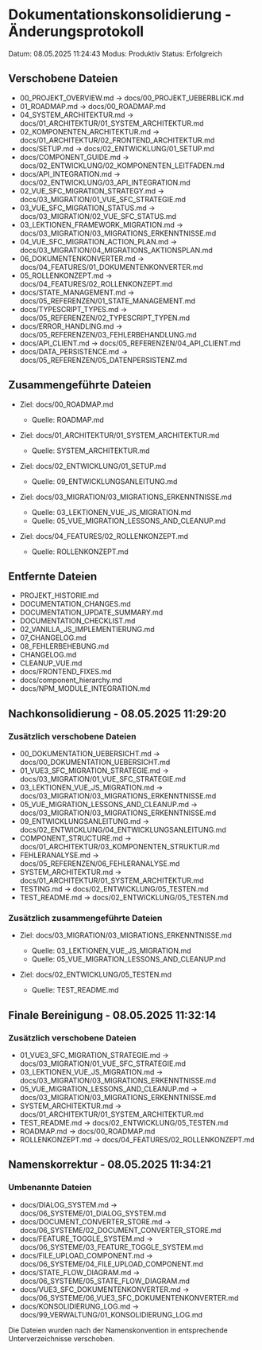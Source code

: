 # Dokumentationskonsolidierung - Änderungsprotokoll

Datum: 08.05.2025 11:24:43
Modus: Produktiv
Status: Erfolgreich

## Verschobene Dateien

- 00_PROJEKT_OVERVIEW.md -> docs/00_PROJEKT_UEBERBLICK.md
- 01_ROADMAP.md -> docs/00_ROADMAP.md
- 04_SYSTEM_ARCHITEKTUR.md -> docs/01_ARCHITEKTUR/01_SYSTEM_ARCHITEKTUR.md
- 02_KOMPONENTEN_ARCHITEKTUR.md -> docs/01_ARCHITEKTUR/02_FRONTEND_ARCHITEKTUR.md
- docs/SETUP.md -> docs/02_ENTWICKLUNG/01_SETUP.md
- docs/COMPONENT_GUIDE.md -> docs/02_ENTWICKLUNG/02_KOMPONENTEN_LEITFADEN.md
- docs/API_INTEGRATION.md -> docs/02_ENTWICKLUNG/03_API_INTEGRATION.md
- 02_VUE_SFC_MIGRATION_STRATEGY.md -> docs/03_MIGRATION/01_VUE_SFC_STRATEGIE.md
- 03_VUE_SFC_MIGRATION_STATUS.md -> docs/03_MIGRATION/02_VUE_SFC_STATUS.md
- 03_LEKTIONEN_FRAMEWORK_MIGRATION.md -> docs/03_MIGRATION/03_MIGRATIONS_ERKENNTNISSE.md
- 04_VUE_SFC_MIGRATION_ACTION_PLAN.md -> docs/03_MIGRATION/04_MIGRATIONS_AKTIONSPLAN.md
- 06_DOKUMENTENKONVERTER.md -> docs/04_FEATURES/01_DOKUMENTENKONVERTER.md
- 05_ROLLENKONZEPT.md -> docs/04_FEATURES/02_ROLLENKONZEPT.md
- docs/STATE_MANAGEMENT.md -> docs/05_REFERENZEN/01_STATE_MANAGEMENT.md
- docs/TYPESCRIPT_TYPES.md -> docs/05_REFERENZEN/02_TYPESCRIPT_TYPEN.md
- docs/ERROR_HANDLING.md -> docs/05_REFERENZEN/03_FEHLERBEHANDLUNG.md
- docs/API_CLIENT.md -> docs/05_REFERENZEN/04_API_CLIENT.md
- docs/DATA_PERSISTENCE.md -> docs/05_REFERENZEN/05_DATENPERSISTENZ.md

## Zusammengeführte Dateien

- Ziel: docs/00_ROADMAP.md
  - Quelle: ROADMAP.md

- Ziel: docs/01_ARCHITEKTUR/01_SYSTEM_ARCHITEKTUR.md
  - Quelle: SYSTEM_ARCHITEKTUR.md

- Ziel: docs/02_ENTWICKLUNG/01_SETUP.md
  - Quelle: 09_ENTWICKLUNGSANLEITUNG.md

- Ziel: docs/03_MIGRATION/03_MIGRATIONS_ERKENNTNISSE.md
  - Quelle: 03_LEKTIONEN_VUE_JS_MIGRATION.md
  - Quelle: 05_VUE_MIGRATION_LESSONS_AND_CLEANUP.md

- Ziel: docs/04_FEATURES/02_ROLLENKONZEPT.md
  - Quelle: ROLLENKONZEPT.md


## Entfernte Dateien

- PROJEKT_HISTORIE.md
- DOCUMENTATION_CHANGES.md
- DOCUMENTATION_UPDATE_SUMMARY.md
- DOCUMENTATION_CHECKLIST.md
- 02_VANILLA_JS_IMPLEMENTIERUNG.md
- 07_CHANGELOG.md
- 08_FEHLERBEHEBUNG.md
- CHANGELOG.md
- CLEANUP_VUE.md
- docs/FRONTEND_FIXES.md
- docs/component_hierarchy.md
- docs/NPM_MODULE_INTEGRATION.md

## Nachkonsolidierung - 08.05.2025 11:29:20

### Zusätzlich verschobene Dateien

- 00_DOKUMENTATION_UEBERSICHT.md -> docs/00_DOKUMENTATION_UEBERSICHT.md
- 01_VUE3_SFC_MIGRATION_STRATEGIE.md -> docs/03_MIGRATION/01_VUE_SFC_STRATEGIE.md
- 03_LEKTIONEN_VUE_JS_MIGRATION.md -> docs/03_MIGRATION/03_MIGRATIONS_ERKENNTNISSE.md
- 05_VUE_MIGRATION_LESSONS_AND_CLEANUP.md -> docs/03_MIGRATION/03_MIGRATIONS_ERKENNTNISSE.md
- 09_ENTWICKLUNGSANLEITUNG.md -> docs/02_ENTWICKLUNG/04_ENTWICKLUNGSANLEITUNG.md
- COMPONENT_STRUCTURE.md -> docs/01_ARCHITEKTUR/03_KOMPONENTEN_STRUKTUR.md
- FEHLERANALYSE.md -> docs/05_REFERENZEN/06_FEHLERANALYSE.md
- SYSTEM_ARCHITEKTUR.md -> docs/01_ARCHITEKTUR/01_SYSTEM_ARCHITEKTUR.md
- TESTING.md -> docs/02_ENTWICKLUNG/05_TESTEN.md
- TEST_README.md -> docs/02_ENTWICKLUNG/05_TESTEN.md

### Zusätzlich zusammengeführte Dateien

- Ziel: docs/03_MIGRATION/03_MIGRATIONS_ERKENNTNISSE.md
  - Quelle: 03_LEKTIONEN_VUE_JS_MIGRATION.md
  - Quelle: 05_VUE_MIGRATION_LESSONS_AND_CLEANUP.md

- Ziel: docs/02_ENTWICKLUNG/05_TESTEN.md
  - Quelle: TEST_README.md



## Finale Bereinigung - 08.05.2025 11:32:14

### Zusätzlich verschobene Dateien

- 01_VUE3_SFC_MIGRATION_STRATEGIE.md -> docs/03_MIGRATION/01_VUE_SFC_STRATEGIE.md
- 03_LEKTIONEN_VUE_JS_MIGRATION.md -> docs/03_MIGRATION/03_MIGRATIONS_ERKENNTNISSE.md
- 05_VUE_MIGRATION_LESSONS_AND_CLEANUP.md -> docs/03_MIGRATION/03_MIGRATIONS_ERKENNTNISSE.md
- SYSTEM_ARCHITEKTUR.md -> docs/01_ARCHITEKTUR/01_SYSTEM_ARCHITEKTUR.md
- TEST_README.md -> docs/02_ENTWICKLUNG/05_TESTEN.md
- ROADMAP.md -> docs/00_ROADMAP.md
- ROLLENKONZEPT.md -> docs/04_FEATURES/02_ROLLENKONZEPT.md



## Namenskorrektur - 08.05.2025 11:34:21

### Umbenannte Dateien

- docs/DIALOG_SYSTEM.md -> docs/06_SYSTEME/01_DIALOG_SYSTEM.md
- docs/DOCUMENT_CONVERTER_STORE.md -> docs/06_SYSTEME/02_DOCUMENT_CONVERTER_STORE.md
- docs/FEATURE_TOGGLE_SYSTEM.md -> docs/06_SYSTEME/03_FEATURE_TOGGLE_SYSTEM.md
- docs/FILE_UPLOAD_COMPONENT.md -> docs/06_SYSTEME/04_FILE_UPLOAD_COMPONENT.md
- docs/STATE_FLOW_DIAGRAM.md -> docs/06_SYSTEME/05_STATE_FLOW_DIAGRAM.md
- docs/VUE3_SFC_DOKUMENTENKONVERTER.md -> docs/06_SYSTEME/06_VUE3_SFC_DOKUMENTENKONVERTER.md
- docs/KONSOLIDIERUNG_LOG.md -> docs/99_VERWALTUNG/01_KONSOLIDIERUNG_LOG.md

Die Dateien wurden nach der Namenskonvention in entsprechende Unterverzeichnisse verschoben.
